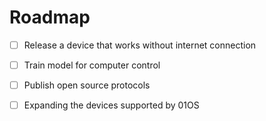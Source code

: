 # Roadmap

- [ ] Release a device that works without internet connection

- [ ] Train model for computer control

- [ ] Publish open source protocols

- [ ] Expanding the devices supported by 01OS
